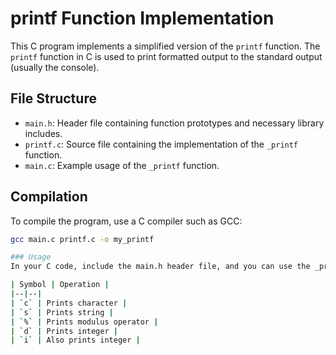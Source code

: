 # printf Function Implementation

This C program implements a simplified version of the `printf` function. The `printf` function in C is used to print formatted output to the standard output (usually the console).

## File Structure

- `main.h`: Header file containing function prototypes and necessary library includes.
- `printf.c`: Source file containing the implementation of the `_printf` function.
- `main.c`: Example usage of the `_printf` function.

## Compilation

To compile the program, use a C compiler such as GCC:

```bash
gcc main.c printf.c -o my_printf

### Usage
In your C code, include the main.h header file, and you can use the _printf function to print formatted output. The _printf function supports the following format specifiers:

| Symbol | Operation |
|--|--|
| `c` | Prints character |
| `s` | Prints string |
| `%` | Prints modulus operator |
| `d` | Prints integer |
| `i` | Also prints integer |
